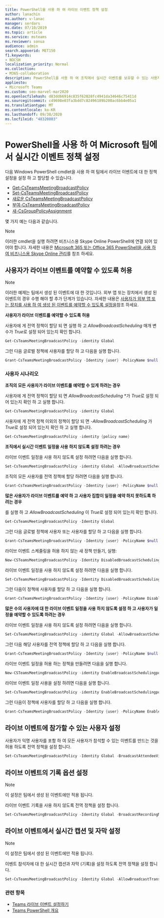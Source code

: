 ```yaml
---
title: PowerShell을 사용 하 여 라이브 이벤트 정책 설정
author: lanachin
ms.author: v-lanac
manager: serdars
ms.date: 07/10/2019
ms.topic: article
ms.service: msteams
ms.reviewer: sonua
audience: admin
search.appverid: MET150
f1.keywords:
- NOCSH
localization_priority: Normal
ms.collection:
- M365-collaboration
description: PowerShell을 사용 하 여 조직에서 실시간 이벤트를 보유할 수 있는 사용자와 이벤트에서 사용할 수 있는 기능을 제어 하기 위해 팀에서 정책을 설정 하는 방법을 보여 주는 예입니다.
appliesto:
- Microsoft Teams
ms.custom: seo-marvel-mar2020
ms.openlocfilehash: d83dd66914c835f62028fc4941da34646c75411d
ms.sourcegitcommit: c49698e03fa3bdd7c82496189b200ac6bb4e05a1
ms.translationtype: MT
ms.contentlocale: ko-KR
ms.lasthandoff: 09/30/2020
ms.locfileid: "48320803"
---
```

# <a name="use-powershell-to-set-live-events-policies-in-microsoft-teams"></a>PowerShell을 사용 하 여 Microsoft 팀에서 실시간 이벤트 정책 설정

다음 Windows PowerShell cmdlet을 사용 하 여 팀에서 라이브 이벤트에 대 한 정책 설정을 설정 하 고 할당할 수 있습니다. 
- [Get-CsTeamsMeetingBroadcastPolicy](https://docs.microsoft.com/powershell/module/skype/get-csteamsmeetingbroadcastpolicy?view=skype-ps)
- [Set-CsTeamsMeetingBroadcastPolicy](https://docs.microsoft.com/powershell/module/skype/set-csteamsmeetingbroadcastpolicy?view=skype-ps)
- [새로운 CsTeamsMeetingBroadcastPolicy](https://docs.microsoft.com/powershell/module/skype/get-csteamsmeetingbroadcastpolicy?view=skype-ps)
- [부여-CsTeamsMeetingBroadcastPolicy](https://docs.microsoft.com/powershell/module/skype/grant-csteamsmeetingbroadcastpolicy?view=skype-ps)
- [새-CsGroupPolicyAssignment](https://docs.microsoft.com/powershell/module/teams/new-csgrouppolicyassignment?view=teams-ps)

몇 가지 예는 다음과 같습니다.

> [!NOTE]
> 이러한 cmdlet을 실행 하려면 비즈니스용 Skype Online PowerShell에 연결 되어 있어야 합니다. 자세한 내용은 [Microsoft 365 또는 Office 365 PowerShell을 사용 하 여 비즈니스용 Skype Online 관리](https://docs.microsoft.com/office365/enterprise/powershell/manage-skype-for-business-online-with-office-365-powershell)를 참조 하세요.

## <a name="allow-users-to-schedule-live-events"></a>사용자가 라이브 이벤트를 예약할 수 있도록 허용 

> [!NOTE]
> 이러한 예제는 팀에서 생성 된 이벤트에 대 한 것입니다. 외부 앱 또는 장치에서 생성 된 이벤트의 경우 수행 해야 할 추가 단계가 있습니다. 자세한 내용은 [사용자가 외부 앱 또는 장치를 사용 하 여 생성 된 이벤트를 예약할 수 있도록 설정을](set-up-for-teams-live-events.md#enable-users-to-schedule-events-that-were-produced-with-an-external-app-or-device)참조 하세요.

**사용자가 라이브 이벤트를 예약할 수 있도록 허용**

사용자에 게 전역 정책이 할당 되 면 실행 하 고 *AllowBroadcastScheduling* 매개 변수가 *True*로 설정 되어 있는지 확인 합니다.
```PowerShell
Get-CsTeamsMeetingBroadcastPolicy -identity Global
```
그런 다음 글로벌 정책에 사용자를 할당 하 고 다음을 실행 합니다.
```PowerShell
Grant-CsTeamsMeetingBroadcastPolicy -Identity {user} -PolicyName $null -Verbose
```

### <a name="user-scenarios"></a>사용자 시나리오
**조직의 모든 사용자가 라이브 이벤트를 예약할 수 있게 하려는 경우**

사용자에 게 전역 정책이 할당 되 면 *AllowBroadcastScheduling* *가 *True*로 설정 되어 있는지 확인 하 고 실행 합니다.
```PowerShell
Get-CsTeamsMeetingBroadcastPolicy -identity Global
```
사용자에 게 전역 정책 이외의 정책이 할당 되 면 *-AllowBroadcastScheduling* 가 *True*로 설정 되어 있는지 확인 하 고 실행 합니다.
```PowerShell
Get-CsTeamsMeetingBroadcastPolicy -identity {policy name}
```
**조직에서 실시간 이벤트 일정을 사용 하지 않도록 설정 하려는 경우**

라이브 이벤트 일정을 사용 하지 않도록 설정 하려면 다음을 실행 합니다.
```PowerShell
Set-CsTeamsMeetingBroadcastPolicy -identity Global -AllowBroadcastScheduling $false
```
조직의 모든 사용자를 전역 정책에 할당 하려면 다음을 실행 합니다.
```PowerShell
Grant-CsTeamsMeetingBroadcastPolicy -Identity {user} -PolicyName $null -Verbose
```

**많은 사용자가 라이브 이벤트를 예약 하 고 사용자 집합이 일정을 예약 하지 못하도록 하려는 경우**

를 실행 하 고 *AllowBroadcastScheduling* 이 *True*로 설정 되어 있는지 확인 합니다.
```PowerShell
Get-CsTeamsMeetingBroadcastPolicy -Identity Global
```
그런 다음 글로벌 정책에 사용자 또는 사용자를 할당 하 고 다음을 실행 합니다.
```PowerShell
Grant-CsTeamsMeetingBroadcastPolicy -Identity {user} -PolicyName $null -Verbose
```

라이브 이벤트 스케줄링을 허용 하지 않는 새 정책 만들기, 실행:
```PowerShell
New-CSTeamsMeetingBroadcastPolicy -Identity DisabledBroadcastSchedulingPolicy
```
라이브 이벤트 일정을 사용 하지 않도록 설정 하려면 다음을 실행 합니다.
```PowerShell
Set-CsTeamsMeetingBroadcastPolicy -Identity DisabledBroadcastSchedulingPolicy -AllowBroadcastScheduling $false
```
그런 다음이 정책에 사용자를 할당 하 고 다음을 실행 합니다.
```PowerShell
Grant-CsTeamsMeetingBroadcastPolicy -Identity {user} -PolicyName DisabledBroadcastSchedulingPolicy -Verbose
```
**많은 수의 사용자에 대 한 라이브 이벤트 일정을 사용 하지 않도록 설정 하 고 사용자가 일정을 예약할 수 있도록 하려는 경우**

라이브 이벤트 일정을 사용 하지 않도록 설정 하려면 다음을 실행 합니다.
```PowerShell
Set-CsTeamsMeetingBroadcastPolicy -identity Global -AllowBroadcastScheduling $false
```
그런 다음 해당 사용자를 전역 정책에 할당 하 고 다음을 실행 합니다.
```PowerShell
Grant-CsTeamsMeetingBroadcastPolicy -Identity {user} -PolicyName $null -Verbose
```
라이브 이벤트 일정을 허용 하는 정책을 만들려면 다음을 실행 합니다.
```PowerShell
New-CSTeamsMeetingBroadcastPolicy -identity EnableBroadcastSchedulingpolicy
```
라이브 이벤트 일정 사용을 설정 하려면 다음을 실행 합니다.
```PowerShell
Set-CsTeamsMeetingBroadcastPolicy -identity EnableBroadcastSchedulingpolicy -AllowBroadcastScheduling $true
```
그런 다음이 정책에 사용자를 할당 하 고 다음을 실행 합니다.
```PowerShell
Grant-CsTeamsMeetingBroadcastPolicy -Identity {user} -PolicyName EnableBroadcastSchedulingpolicy -Verbose
```
## <a name="set-who-can-join-live-events"></a>라이브 이벤트에 참가할 수 있는 사용자 설정
 
사용자가 익명 사용자를 포함 하 여 모든 사용자가 참석할 수 있는 이벤트를 만드는 것을 허용 하도록 전역 정책을 설정 합니다.
```PowerShell
Set-CsTeamsMeetingBroadcastPolicy -Identity Global -BroadcastAttendeeVisibility Everyone  
```
## <a name="set-the-recording-option-for-live-events"></a>라이브 이벤트의 기록 옵션 설정
> [!NOTE]
> 이 설정은 팀에서 생성 된 이벤트에만 적용 됩니다.

라이브 이벤트 기록을 사용 하지 않도록 전역 정책을 설정 합니다.
```PowerShell
Set-CsTeamsMeetingBroadcastPolicy -Identity Global -BroadcastRecordingMode AlwaysDisabled 
```
## <a name="set-live-captions-and-subtitles-in-live-events"></a>라이브 이벤트에서 실시간 캡션 및 자막 설정
> [!NOTE]
> 이 설정은 팀에서 생성 된 이벤트에만 적용 됩니다. 

이벤트 참석자에 대 한 실시간 캡션과 자막 (기록)을 설정 하도록 전역 정책을 설정 합니다.
```PowerShell
Set-CsTeamsMeetingBroadcastPolicy -Identity Global -AllowBroadcastTranscription $true 
```

### <a name="related-topics"></a>관련 항목
- [Teams 라이브 이벤트 설정하기](set-up-for-teams-live-events.md)
- [Teams PowerShell 개요](../teams-powershell-overview.md)

